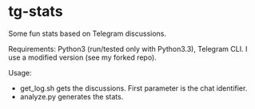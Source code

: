tg-stats
========
Some fun stats based on Telegram discussions.

Requirements: Python3 (run/tested only with Python3.3), Telegram CLI. I use a modified version (see my forked repo).

Usage:
- get_log.sh gets the discussions. First parameter is the chat identifier.
- analyze.py generates the stats.
